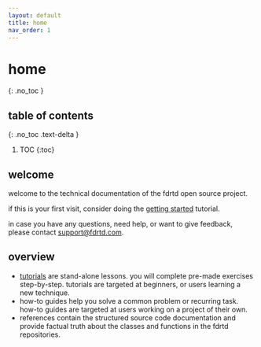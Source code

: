 ```yaml
---
layout: default
title: home
nav_order: 1
---
```


# home
{: .no_toc }

## table of contents
{: .no_toc .text-delta }

1. TOC
{:toc}

## welcome
welcome to the technical documentation of the fdrtd open source project.

if this is your first visit, consider doing the [getting started](/tutorials/gettingstarted) tutorial.

in case you have any questions, need help, or want to give feedback, please contact [support@fdrtd.com](mailto:support@fdrtd.com).

## overview

* [tutorials](/tutorials) are stand-alone lessons. you will complete pre-made exercises step-by-step. tutorials are targeted at beginners, or users learning a new technique.
* how-to guides help you solve a common problem or recurring task. how-to guides are targeted at users working on a project of their own.
* references contain the structured source code documentation and provide factual truth about the classes and functions in the fdrtd repositories. 
